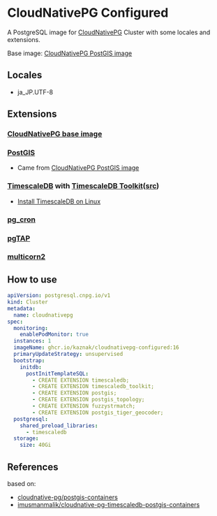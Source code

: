 # CloudNativePG Configured

A PostgreSQL image for [CloudNativePG](https://cloudnative-pg.io/) Cluster
with some locales and extensions.

Base image: [CloudNativePG PostGIS image](https://github.com/cloudnative-pg/postgis-containers)

## Locales

- ja_JP.UTF-8

## Extensions

### [CloudNativePG base image](https://github.com/cloudnative-pg/postgres-containers)

### [PostGIS](https://github.com/postgis/postgis)
- Came from [CloudNativePG PostGIS image](https://github.com/cloudnative-pg/postgis-containers)

### [TimescaleDB](https://www.timescale.com/) with [TimescaleDB Toolkit](https://docs.timescale.com/timescaledb/latest/how-to-guides/install-timescaledb-toolkit/)([src](https://github.com/timescale/timescaledb-toolkit))
- [Install TimescaleDB on Linux](https://docs.timescale.com/self-hosted/latest/install/installation-linux/)

### [pg_cron](https://github.com/citusdata/pg_cron)

### [pgTAP](https://pgtap.org/)

### [multicorn2](https://github.com/pgsql-io/multicorn2)

## How to use

```yaml
apiVersion: postgresql.cnpg.io/v1
kind: Cluster
metadata:
  name: cloudnativepg
spec:
  monitoring:
    enablePodMonitor: true
  instances: 1
  imageName: ghcr.io/kaznak/cloudnativepg-configured:16
  primaryUpdateStrategy: unsupervised
  bootstrap:
    initdb:
      postInitTemplateSQL:
        - CREATE EXTENSION timescaledb;
        - CREATE EXTENSION timescaledb_toolkit;
        - CREATE EXTENSION postgis;
        - CREATE EXTENSION postgis_topology;
        - CREATE EXTENSION fuzzystrmatch;
        - CREATE EXTENSION postgis_tiger_geocoder;
  postgresql:
    shared_preload_libraries:
      - timescaledb
  storage:
    size: 40Gi
```

## References

based on:

- [cloudnative-pg/postgis-containers](https://github.com/cloudnative-pg/postgis-containers)
- [imusmanmalik/cloudnative-pg-timescaledb-postgis-containers](https://github.com/imusmanmalik/cloudnative-pg-timescaledb-postgis-containers)
